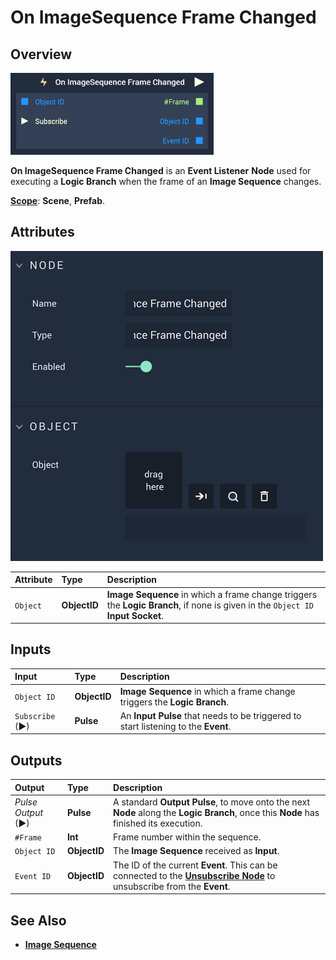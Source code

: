 # On ImageSequence Frame Changed

## Overview

![The On ImageSequence Frame Changed Node.](../../../.gitbook/assets/onimagesequenceframechangedupdatedimageagain.png)

**On ImageSequence Frame Changed** is an **Event Listener** **Node** used for executing a **Logic Branch** when the frame of an **Image Sequence** changes.

[**Scope**](../../overview.md#scopes): **Scene**, **Prefab**.

## Attributes

![The On ImageSequence Frame Changed Node Attributes.](../../../.gitbook/assets/onimagesequenceframechangedattributes.png)

| Attribute | Type | Description |
| :--- | :--- | :--- |
| `Object` | **ObjectID** | **Image Sequence** in which a frame change triggers the **Logic Branch**, if none is given in the `Object ID` **Input Socket**. |

## Inputs

| Input | Type | Description |
| :--- | :--- | :--- |
| `Object ID` | **ObjectID** | **Image Sequence** in which a frame change triggers the **Logic Branch**. |
| `Subscribe` (►)|**Pulse** | An **Input Pulse** that needs to be triggered to start listening to the **Event**. |


## Outputs

| Output | Type | Description |
| :--- | :--- | :--- |
| _Pulse Output_ \(►\) | **Pulse** | A standard **Output Pulse**, to move onto the next **Node** along the **Logic Branch**, once this **Node** has finished its execution. |
| `#Frame` | **Int** | Frame number within the sequence. |
| `Object ID` | **ObjectID** | The **Image Sequence** received as **Input**. | 
|`Event ID`| **ObjectID**| The ID of the current **Event**. This can be connected to the [**Unsubscribe Node**](../../incari/event/unsubscribe.md) to unsubscribe from the **Event**.|

## See Also

* [**Image Sequence**](./)

